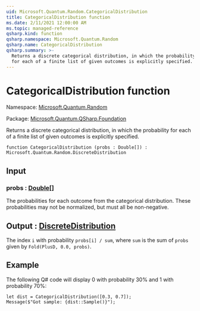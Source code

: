 ```yaml
---
uid: Microsoft.Quantum.Random.CategoricalDistribution
title: CategoricalDistribution function
ms.date: 2/11/2021 12:00:00 AM
ms.topic: managed-reference
qsharp.kind: function
qsharp.namespace: Microsoft.Quantum.Random
qsharp.name: CategoricalDistribution
qsharp.summary: >-
  Returns a discrete categorical distribution, in which the probability
  for each of a finite list of given outcomes is explicitly specified.
---
```


# CategoricalDistribution function

Namespace: [Microsoft.Quantum.Random](xref:Microsoft.Quantum.Random)

Package: [Microsoft.Quantum.QSharp.Foundation](https://nuget.org/packages/Microsoft.Quantum.QSharp.Foundation)


Returns a discrete categorical distribution, in which the probabilityfor each of a finite list of given outcomes is explicitly specified.

```qsharp
function CategoricalDistribution (probs : Double[]) : Microsoft.Quantum.Random.DiscreteDistribution
```


## Input

### probs : [Double](xref:microsoft.quantum.lang-ref.double)[]

The probabilities for each outcome from the categorical distribution.These probabilities may not be normalized, but must all be non-negative.



## Output : [DiscreteDistribution](xref:Microsoft.Quantum.Random.DiscreteDistribution)

The index `i` with probability `probs[i] / sum`, where `sum` is the sumof `probs` given by `Fold(PlusD, 0.0, probs)`.

## Example

The following Q# code will display 0 with probability 30% and 1 withprobability 70%:```qsharplet dist = CategoricalDistribution([0.3, 0.7]);Message($"Got sample: {dist::Sample()}");```